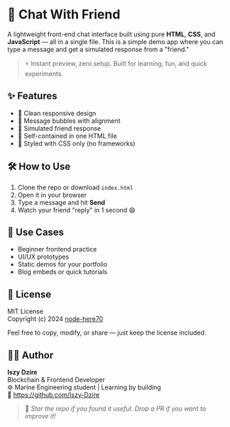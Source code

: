 # 💬 Chat With Friend

A lightweight front-end chat interface built using pure **HTML**, **CSS**, and **JavaScript** — all in a single file. This is a simple demo app where you can type a message and get a simulated response from a "friend."

> ⚡ Instant preview, zero setup. Built for learning, fun, and quick experiments.


## ✨ Features

- 📱 Clean responsive design
- 💬 Message bubbles with alignment
- 🤖 Simulated friend response
- 🧠 Self-contained in one HTML file
- 🎨 Styled with CSS only (no frameworks)



## 🛠️ How to Use

1. Clone the repo or download `index.html`
2. Open it in your browser
3. Type a message and hit **Send**
4. Watch your friend "reply" in 1 second 😄



## 🧪 Use Cases

- Beginner frontend practice
- UI/UX prototypes
- Static demos for your portfolio
- Blog embeds or quick tutorials



## 📄 License

MIT License  
Copyright (c) 2024 [node-here70](https://spck.io/labs/9xaceYcEN)

Feel free to copy, modify, or share — just keep the license included.



## 👨‍💻 Author

**Iszy Dzire**  
Blockchain & Frontend Developer  
⚙️ Marine Engineering student | Learning by building  
🔗 https://github.com/Iszy-Dzire



> 🌟 *Star the repo if you found it useful. Drop a PR if you want to improve it!*
